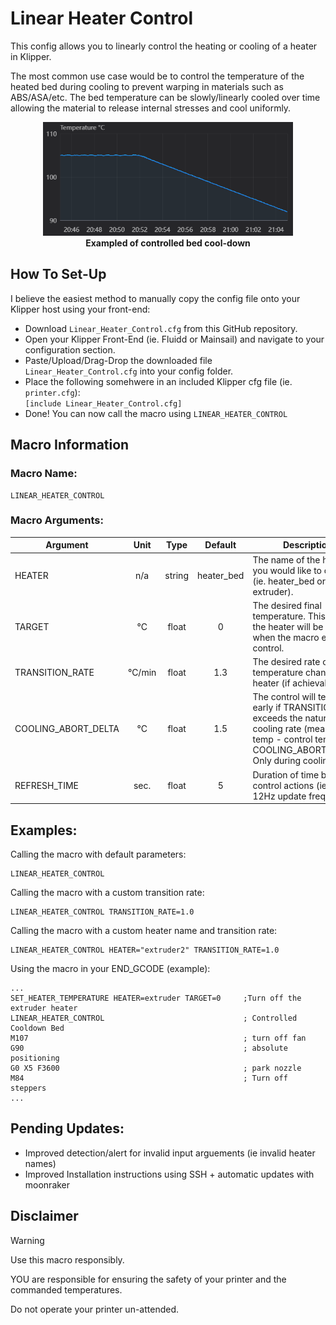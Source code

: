 # Linear Heater Control
This config allows you to linearly control the heating or cooling of a heater in Klipper.

The most common use case would be to control the temperature of the heated bed during cooling to prevent warping in materials such as ABS/ASA/etc.
The bed temperature can be slowly/linearly cooled over time allowing the material to release internal stresses and cool uniformly.

<p align="center">
    <img width="400" height="auto" src="/resources/images/Controlled_Bed_Heater_Cooldown.png">
    <br>
    <b>Exampled of controlled bed cool-down</b>
</p>

## How To Set-Up

I believe the easiest method to manually copy the config file onto your Klipper host using your front-end:

- Download ```Linear_Heater_Control.cfg``` from this GitHub repository.
- Open your Klipper Front-End (ie. Fluidd or Mainsail) and navigate to your configuration section.
- Paste/Upload/Drag-Drop the downloaded file ```Linear_Heater_Control.cfg``` into your config folder.
- Place the following somehwere in an included Klipper cfg file (ie. ```printer.cfg```):<br> ```[include Linear_Heater_Control.cfg]```
- Done! You can now call the macro using ```LINEAR_HEATER_CONTROL```

## Macro Information
### Macro Name: 
    LINEAR_HEATER_CONTROL

### Macro Arguments:

| Argument  | Unit | Type | Default | Description |
| --------  | :---: | :------: | :-----------: | ----------- |
| HEATER  | n/a | string | heater_bed | The name of the heater you would like to control (ie. heater_bed or extruder). |
| TARGET  | °C | float | 0 | The desired final temperature. This is what the heater will be set to when the macro ends control. |
| TRANSITION_RATE  | °C/min | float | 1.3 | The desired rate of temperature change of the heater (if achievable). |
| COOLING_ABORT_DELTA  | °C | float | 1.5 | The control will terminate early if TRANSITION_RATE exceeds the natural cooling rate (measured temp - control temp > COOLING_ABORT_DELTA). Only during cooling. |
| REFRESH_TIME  | sec. | float | 5 | Duration of time between control actions (ie. 5s --> 12Hz update freq.) |

## Examples:
Calling the macro with default parameters:

    LINEAR_HEATER_CONTROL

Calling the macro with a custom transition rate:

    LINEAR_HEATER_CONTROL TRANSITION_RATE=1.0

Calling the macro with a custom heater name and transition rate:

    LINEAR_HEATER_CONTROL HEATER="extruder2" TRANSITION_RATE=1.0

Using the macro in your END_GCODE (example):

    ...
    SET_HEATER_TEMPERATURE HEATER=extruder TARGET=0     ;Turn off the extruder heater
    LINEAR_HEATER_CONTROL                               ; Controlled Cooldown Bed
    M107                                                ; turn off fan
    G90                                                 ; absolute positioning
    G0 X5 F3600                                         ; park nozzle
    M84                                                 ; Turn off steppers
    ...

## Pending Updates:

- Improved detection/alert for invalid input arguements (ie invalid heater names)
- Improved Installation instructions using SSH + automatic updates with moonraker

## Disclaimer

> [!WARNING]
> Use this macro responsibly.
> 
> YOU are responsible for ensuring the safety of your printer and the commanded temperatures.
> 
> Do not operate your printer un-attended.
